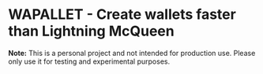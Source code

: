 # WAPALLET - Create wallets faster than Lightning McQueen

**Note:** This is a personal project and not intended for production use. Please only use it for testing and experimental purposes.

